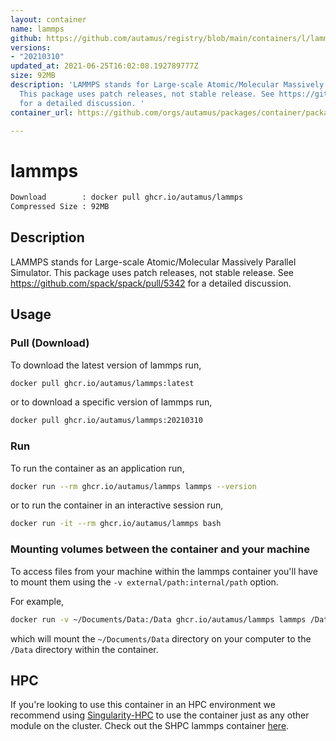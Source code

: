 ```yaml
---
layout: container
name: lammps
github: https://github.com/autamus/registry/blob/main/containers/l/lammps/spack.yaml
versions:
- "20210310"
updated_at: 2021-06-25T16:02:08.192789777Z
size: 92MB
description: 'LAMMPS stands for Large-scale Atomic/Molecular Massively Parallel Simulator.
  This package uses patch releases, not stable release. See https://github.com/spack/spack/pull/5342
  for a detailed discussion. '
container_url: https://github.com/orgs/autamus/packages/container/package/lammps

---
```

# lammps
```bash 
Download        : docker pull ghcr.io/autamus/lammps
Compressed Size : 92MB
```

## Description
LAMMPS stands for Large-scale Atomic/Molecular Massively Parallel Simulator. This package uses patch releases, not stable release. See https://github.com/spack/spack/pull/5342 for a detailed discussion. 

## Usage
### Pull (Download)
To download the latest version of lammps run,

```bash
docker pull ghcr.io/autamus/lammps:latest
```

or to download a specific version of lammps run,

```bash
docker pull ghcr.io/autamus/lammps:20210310
```
### Run
To run the container as an application run,
```bash
docker run --rm ghcr.io/autamus/lammps lammps --version
```

or to run the container in an interactive session run,
```bash
docker run -it --rm ghcr.io/autamus/lammps bash
```

### Mounting volumes between the container and your machine
To access files from your machine within the lammps container you'll have to mount them using the `-v external/path:internal/path` option.

For example,
```bash
docker run -v ~/Documents/Data:/Data ghcr.io/autamus/lammps lammps /Data/myData.csv
```
which will mount the `~/Documents/Data` directory on your computer to the `/Data` directory within the container.

## HPC
If you're looking to use this container in an HPC environment we recommend using [Singularity-HPC](https://singularity-hpc.readthedocs.io) to use the container just as any other module on the cluster. Check out the SHPC lammps container [here](https://singularityhub.github.io/singularity-hpc/r/ghcr.io-autamus-lammps/).
